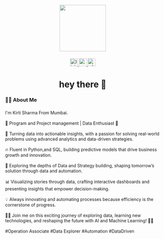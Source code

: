 <br clear="both">

<div align="center">
  <img height="150" src="https://camo.githubusercontent.com/62da68eb62b1e5f175f7d1f0191dd89a653d7908feb22d37d4a0ab07365d6791/68747470733a2f2f6d656469612e67697068792e636f6d2f6d656469612f4d3967624264396e6244724f5475314d71782f67697068792e676966"  />
</div>

###

<div align="center">
  <a href="https://www.linkedin.com/in/kirti-sahajanand-sharma-3037b01a9/" target="_blank">
    <img src="https://img.shields.io/static/v1?message=LinkedIn&logo=linkedin&label=&color=0077B5&logoColor=white&labelColor=&style=for-the-badge" height="25" alt="linkedin logo"  />
  </a>
  <a href="mailto:kirtii.sharmaa7@gmail.com" target="_blank">
    <img src="https://img.shields.io/static/v1?message=Gmail&logo=gmail&label=&color=D14836&logoColor=white&labelColor=&style=for-the-badge" height="25" alt="gmail logo"  />
  </a>
  <a href="https://wa.me/7045373766" target="_blank">
    <img src="https://img.shields.io/static/v1?message=Whatsapp&logo=whatsapp&label=&color=25D366&logoColor=white&labelColor=&style=for-the-badge" height="25" alt="whatsapp logo"  />
  </a>
</div>

###

<h1 align="center">hey there 👋</h1>

###

<h3 align="left">👩‍💻  About Me</h3>

###


<p align="left">I'm Kirti Sharma From Mumbai.<br><br>
🚀 Program and Project management | Data Enthusiast 🤖<br><br>🌟 Turning data into actionable insights, with a passion for solving real-world problems using advanced analytics and data-driven strategies.<br><br>🔥 Fluent in Python,and SQL, building predictive models that drive business growth and innovation.<br><br>🤖 Exploring the depths of Data and Strategy building, shaping tomorrow’s solution through data and automation.
<br><br>📊 Visualizing stories through data, crafting interactive dashboards and presenting insights that empower decision-making.<br><br>💡 Always innovating and automating processes because efficiency is the cornerstone of progress.<br><br> 👨‍💻 Join me on this exciting journey of exploring data, learning new technologies, and reshaping the future with AI and Machine Learning! 🚀✨
<br><br>#Operation Associate #Data Explorer #Automation #DataDriven</p>

###
